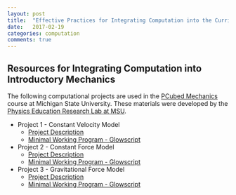 ```yaml
---
layout: post
title:  "Effective Practices for Integrating Computation into the Curriculum"
date:   2017-02-19
categories: computation
comments: true
---
```


## Resources for Integrating Computation into Introductory Mechanics

The following computational projects are used in the [PCubed Mechanics](http://pcubed.pa.msu.edu) course at Michigan State University. These materials were developed by the [Physics Education Research Lab at MSU](http://perl.pa.msu.edu).

* Project 1 - Constant Velocity Model
  * [Project Description](http://p3server.pa.msu.edu/coursewiki/doku.php?id=course_planning:183_projects:s17_project_1)
  * [Minimal Working Program - Glowscript](http://www.glowscript.org/#/user/caballeroatmsu/folder/PCubedMechanics/program/Voyager)
* Project 2 - Constant Force Model
  * [Project Description](http://p3server.pa.msu.edu/coursewiki/doku.php?id=course_planning:183_projects:s17_project_2)
  * [Minimal Working Program - Glowscript](http://www.glowscript.org/#/user/caballeroatmsu/folder/PCubedMechanics/program/Hovercraft)
* Project 3 - Gravitational Force Model
  * [Project Description](http://p3server.pa.msu.edu/coursewiki/doku.php?id=course_planning:183_projects:s17_project_3)
  * [Minimal Working Program - Glowscript](http://www.glowscript.org/#/user/caballeroatmsu/folder/PCubedMechanics/program/GeostationaryOrbit)
